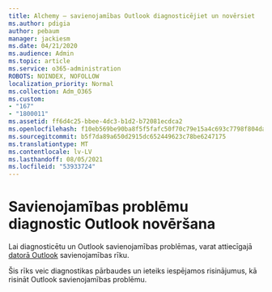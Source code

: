 ```yaml
---
title: Alchemy — savienojamības Outlook diagnosticējiet un novērsiet
ms.author: pdigia
author: pebaum
manager: jackiesm
ms.date: 04/21/2020
ms.audience: Admin
ms.topic: article
ms.service: o365-administration
ROBOTS: NOINDEX, NOFOLLOW
localization_priority: Normal
ms.collection: Adm_O365
ms.custom:
- "167"
- "1800011"
ms.assetid: ff6d4c25-bbee-4dc3-b1d2-b72081ecdca2
ms.openlocfilehash: f10eb569be90ba8f5f5fafc50f70c79e15a4c693c7798f804da4206846eccecc
ms.sourcegitcommit: b5f7da89a650d2915dc652449623c78be6247175
ms.translationtype: MT
ms.contentlocale: lv-LV
ms.lasthandoff: 08/05/2021
ms.locfileid: "53933724"
---
```

# <a name="diagnose-and-resolve-outlook-connectivity-issues"></a>Savienojamības problēmu diagnostic Outlook novēršana

Lai diagnosticētu un Outlook savienojamības problēmas, varat attiecīgajā [datorā Outlook](https://aka.ms/SaRA-OutlookDisconnect-Alchemy) savienojamības rīku.
  
Šis rīks veic diagnostikas pārbaudes un ieteiks iespējamos risinājumus, kā risināt Outlook savienojamības problēmu.
  